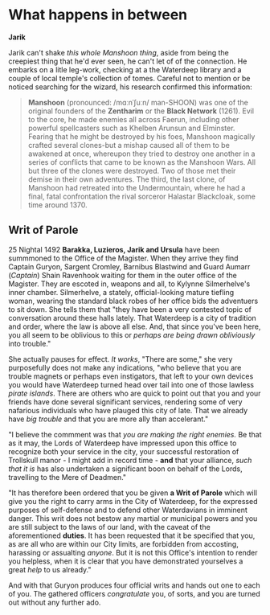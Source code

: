 # What happens in between

**Jarik**

Jarik can't shake *this whole Manshoon thing*, aside from being the creepiest thing that he'd ever seen, he can't let of of the connection. He embarks on a litle leg-work, checking at a the Waterdeep library and a couple of local temple's collection of tomes. Careful not to mention or be noticed searching for the wizard, his research confirmed this information:

>**Manshoon** (pronounced: /mɑːnˈʃuːn/ man-SHOON) was one of the original founders of the **Zentharim** or the **Black Network** (1261). Evil to the core, he made enemies all across Faerun, including other powerful spellcasters such as Khelben Arunsun and Elminster. Fearing that he might be destroyed by his foes, Manshoon magically crafted several clones-but a mishap caused all of them to be awakened at once, whereupon they tried to destroy one another in a series of conflicts that came to be known as the Manshoon Wars. All but three of the clones were destroyed. Two of those met their demise in their own adventures. The third, the last clone, of Manshoon had retreated into the Undermountain, where he had a final, fatal confrontation the rival sorceror Halastar Blackcloak, some time around 1370.

## Writ of Parole

25  Nightal 1492
**Barakka, Luzieros, Jarik and Ursula** have been summmoned to the Office of the Magister. When they arrive they find Captain Guryon, Sargent  Cromley, Barnibus Blastwind and Guard Aumarr (*Captain*) Shain Ravenhook waiting for them in the outer office of the Magister. They are escoted in, weapons and all, to Kylynne Silmerhelve's inner chamber. Silmerhelve, a stately, official-looking mature tiefling woman, wearing the standard black robes of her office bids the adventuers to sit down. She tells them that "they have been a very contested topic of conversation around these halls lately. That Waterdeep is a city of tradition and order, where the law is above all else. And, that since you've been here, you all seem to be oblivious to this or *perhaps are being drawn obliviously* into trouble."

She actually pauses for effect. *It works*, "There are some," she very purposefully does not make any indications, "who believe that you are trouble magnets or perhaps even instigators, that left to your own devices you would have Waterdeep turned head over tail into one of those lawless *pirate islands*. There are others who are quick to point out that you and your friends have done several significant services, rendering some of very nafarious individuals who have plauged this city of late. That we already have *big trouble* and that you are more ally than accelerant."

"I believe the commment was that *you are making the right enemies.* Be that as it may, the Lords of Waterdeep have impressed upon this office to recognize both your service in the city, your successful restoration of Trollskull manor - I might add in record time - **and** that your alliance, *such that it is* has also undertaken a significant boon on behalf of the Lords, travelling to the Mere of Deadmen."

"It has therefore been ordered that you be given **a Writ of Parole** which will give you the right to carry arms in the City of Waterdeep, for the expressed purposes of self-defense and to defend other Waterdavians in imminent danger. This writ does not bestow any martial or municipal powers and you are still subject to the laws of our land, with the caveat of the aforementioned **duties**. It has been requested that it be specified that you, as are all who are within our City limits, are forbidden from accosting, harassing or assualting *anyone*. But it is not this Office's intention to render you helpless, when it is clear that you have demonstrated yourselves a great *help* to us already."

And with that Guryon produces four official writs and hands out one to each of you. The gathered officers *congratulate* you, of sorts, and you are turned out without any further ado.





